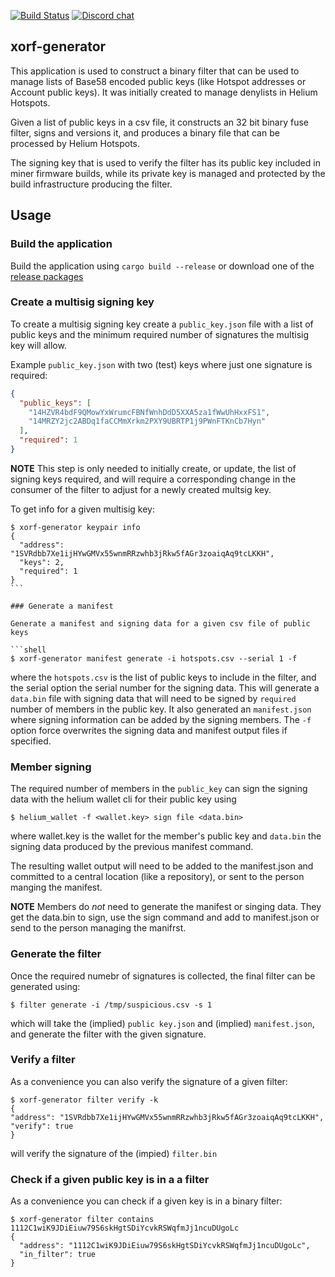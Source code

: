 [![Build Status][actions-badge]][actions-url]
[![Discord chat][discord-badge]][discord-url]

[actions-badge]: https://github.com/helium/xorf-generator/actions/workflows/rust.yml/badge.svg?branch=main
[actions-url]: https://github.com/helium/xorf-generator/actions/workflows/rust.yml
[discord-badge]: https://img.shields.io/discord/500028886025895936.svg?logo=discord&style=flat-square
[discord-url]: https://discord.gg/helium

## xorf-generator

This application is used to construct a binary filter that can be used to manage
lists of Base58 encoded public keys (like Hotspot addresses or Account public
keys). It was initially created to manage denylists in Helium Hotspots.

Given a list of public keys in a csv file, it constructs an 32 bit binary fuse
filter, signs and versions it, and produces a binary file that can be processed
by Helium Hotspots.

The signing key that is used to verify the filter has its public key included in
miner firmware builds, while its private key is managed and protected by the
build infrastructure producing the filter.

## Usage

### Build the application

Build the application using `cargo build --release` or download one of the
[release packages](https://github.com/helium/xorf-generator/releases)

### Create a multisig signing key

To create a multisig signing key create a `public_key.json` file with a list
of public keys and the minimum required number of signatures the multisig key
will allow.

Example `public_key.json` with two (test) keys where just one signature is
required:

```json
{
  "public_keys": [
    "14HZVR4bdF9QMowYxWrumcFBNfWnhDdD5XXA5za1fWwUhHxxFS1",
    "14MRZY2jc2ABDq1faCCMmXrkm2PXY9UBRTP1j9PWnFTKnCb7Hyn"
  ],
  "required": 1
}
```

**NOTE** This step is only needed to initially create, or update, the list of signing keys required, and will require a corresponding change in the consumer of the filter to adjust for a newly created multsig key.

To get info for a given multisig key:

````shell
$ xorf-generator keypair info
{
  "address": "1SVRdbb7Xe1ijHYwGMVx55wnmRRzwhb3jRkw5fAGr3zoaiqAq9tcLKKH",
  "keys": 2,
  "required": 1
}
```

### Generate a manifest

Generate a manifest and signing data for a given csv file of public keys

```shell
$ xorf-generator manifest generate -i hotspots.csv --serial 1 -f
````

where the `hotspots.csv` is the list of public keys to include in the filter,
and the serial option the serial number for the signing data. This will
generate a `data.bin` file with signing data that will need to be signed by
`required` number of members in the public key. It also generated an
`manifest.json` where signing information can be added by the signing members.
The `-f` option force overwrites the signing data and manifest output files if
specified.

### Member signing

The required number of members in the `public_key` can sign the signing data with the helium wallet cli for their public key using

```shell
$ helium_wallet -f <wallet.key> sign file <data.bin>
```

where wallet.key is the wallet for the member's public key and `data.bin` the signing data produced by the previous manifest command.

The resulting wallet output will need to be added to the manifest.json and
committed to a central location (like a repository), or sent to the person
manging the manifest.

**NOTE** Members do _not_ need to generate the manifest or singing data. They get the data.bin to sign, use the sign command and add to manifest.json or send to the person managing the manifrst.

### Generate the filter

Once the required numebr of signatures is collected, the final filter can be generated using:

```shell
$ filter generate -i /tmp/suspicious.csv -s 1
```

which will take the (implied) `public key.json` and (implied) `manifest.json`, and generate the filter with the given signature.

### Verify a filter

As a convenience you can also verify the signature of a given filter:

```shell
$ xorf-generator filter verify -k
{
"address": "1SVRdbb7Xe1ijHYwGMVx55wnmRRzwhb3jRkw5fAGr3zoaiqAq9tcLKKH",
"verify": true
}
```

will verify the signature of the (impied) `filter.bin`

### Check if a given public key is in a a filter

As a convenience you can check if a given key is in a binary filter:

```shell
$ xorf-generator filter contains 1112C1wiK9JDiEiuw79S6skHgtSDiYcvkRSWqfmJj1ncuDUgoLc
{
  "address": "1112C1wiK9JDiEiuw79S6skHgtSDiYcvkRSWqfmJj1ncuDUgoLc",
  "in_filter": true
}
```
